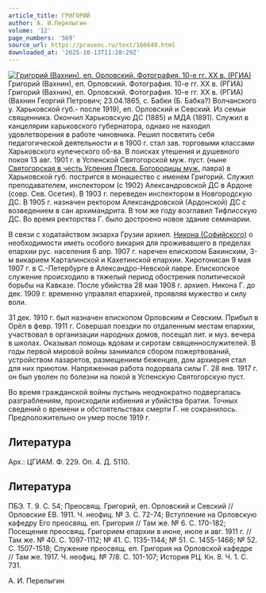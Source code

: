 ```yaml
---
article_title: ГРИГОРИЙ
author: А. И.Перелыгин
volume: '12'
page_numbers: '569'
source_url: https://pravenc.ru/text/166648.html
downloaded_at: '2025-10-13T11:20:29Z'
---
```


[![Григорий (Вахнин), еп. Орловский. Фотография. 10-е гг. XX в. (РГИА)](https://pravenc.ru/data/524/472/1234/i200.jpg "Кликните для увеличения картинки")](https://pravenc.ru/data/524/472/1234/i400.jpg)Григорий (Вахнин), еп. Орловский. Фотография. 10-е гг. XX в. (РГИА)  
Григорий (Вахнин), еп. Орловский. Фотография. 10-е гг. XX в. (РГИА)(Вахнин Георгий Петрович; 23.04.1865, с. Бабки (Б. Бабка?) Волчанского у. Харьковской губ.- после 1919), еп. Орловский и Севский. Из семьи священника. Окончил Харьковскую ДС (1885) и МДА (1891). Служил в канцелярии харьковского губернатора, однако не находил удовлетворения в работе чиновника. Решил посвятить себя педагогической деятельности и в 1900 г. стал зав. торговыми классами Харьковского купеческого об-ва. В поисках утешения и душевного покоя 13 авг. 1901 г. в Успенской Святогорской муж. пуст. (ныне [Святогорская в честь Успения Пресв. Богородицы муж.](<https://pravenc.ru/text/Святогорская в честь Успения Пресв  Богородицы муж .html>) лавра) в Харьковской губ. постригся в монашество с именем Григорий. Служил преподавателем, инспектором (с 1902) Александровской ДС в Ардоне (совр. Сев. Осетия). В 1903 г. переведен инспектором в Новгородскую ДС. В 1905 г. назначен ректором Александровской (Ардонской) ДС с возведением в сан архимандрита. В том же году возглавил Тифлисскую ДС. Во время ректорства Г. было достроено новое здание семинарии.

В связи с ходатайством экзарха Грузии архиеп. [Никона (Софийского)](<https://pravenc.ru/text/Никона (Софийского).html>) о необходимости иметь особого викария для проживавшего в пределах епархии рус. населения 6 апр. 1907 г. наречен епископом Бакинским, 3-м викарием Карталинской и Кахетинской епархии. Хиротонисан 9 мая 1907 г. в С.-Петербурге в Александро-Невской лавре. Епископское служение происходило в тяжелый период обострения политической борьбы на Кавказе. После убийства 28 мая 1908 г. архиеп. Никона Г. до дек. 1909 г. временно управлял епархией, проявляя мужество и силу воли.

31 дек. 1910 г. был назначен епископом Орловским и Севским. Прибыл в Орёл в февр. 1911 г. Совершал поездки по отдаленным местам епархии, участвовал в организации народных домов, посещал лит. и муз. вечера в школах. Оказывал помощь вдовам и сиротам священнослужителей. В годы первой мировой войны занимался сбором пожертвований, устройством лазаретов, размещением беженцев, дом архиерея стал для них приютом. Напряженная работа подорвала силы Г. 28 янв. 1917 г. он был уволен по болезни на покой в Успенскую Святогорскую пуст.

Во время гражданской войны пустынь неоднократно подвергалась разграблениям, происходили избиения и убийства братии. Точных сведений о времени и обстоятельствах смерти Г. не сохранилось. Предположительно он умер после 1919 г.

## Литература

Арх.: ЦГИАМ. Ф. 229. Оп. 4. Д. 5110.

## Литература

ПБЭ. Т. 9. С. 54; Преосвящ. Григорий, еп. Орловский и Севский // Орловские ЕВ. 1911. Ч. неофиц. № 3. С. 72-74; Вступление на Орловскую кафедру Его преосвящ. еп. Григория // Там же. № 6. С. 170-182; Посещение преосвящ. Григорием епархии в июне, июле и авг. 1911 г. // Там же. № 40. С. 1097-1112; № 41. С. 1135-1144; № 51. С. 1455-1466; № 52. С. 1507-1518; Служение преосвящ. еп. Григория на Орловской кафедре // Там же. 1917. Ч. неофиц. № 7/8. С. 101-107; История РЦ. Кн. 8. Ч. 1. С. 731.

А. И.  Перелыгин
